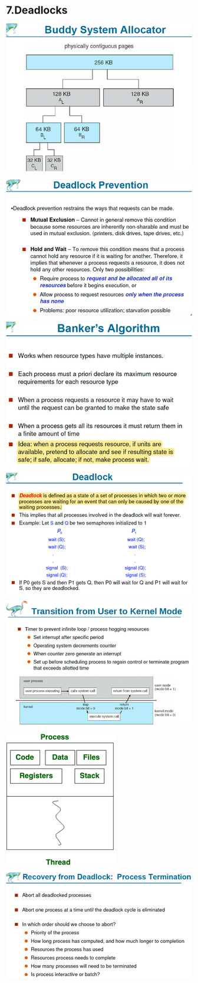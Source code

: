 # 7.Deadlocks

![](../.gitbook/assets/image%20%28124%29.png)

![](../.gitbook/assets/image%20%28123%29.png)

![](../.gitbook/assets/image%20%28132%29.png)

![](../.gitbook/assets/image%20%2837%29.png)

![](../.gitbook/assets/image%20%28117%29.png)

![](../.gitbook/assets/image%20%28144%29.png)

![](../.gitbook/assets/image%20%281%29.png)

